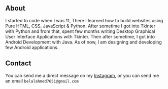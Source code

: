
## About
I started to code when I was 11, There I learned how to build websites using Pure HTML, CSS, JavaScript & Python. After sometime I got into Tkinter with Python and from that, spent few months writing Desktop Graphical User Interface Applications with Tkinter. Then after sometime, I got into Android Development with Java. As of now, I am designing and developing few Android applications.
## Contact
You can send me a direct message on my [Instagram](https://instagram.com/mrbelalahmed95),
or you can send me an email ```belalahmed7651@gmail.com```
